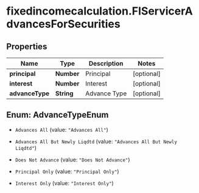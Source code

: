 # fixedincomecalculation.FIServicerAdvancesForSecurities

## Properties

Name | Type | Description | Notes
------------ | ------------- | ------------- | -------------
**principal** | **Number** | Principal | [optional] 
**interest** | **Number** | Interest | [optional] 
**advanceType** | **String** | Advance Type | [optional] 



## Enum: AdvanceTypeEnum


* `Advances All` (value: `"Advances All"`)

* `Advances All But Newly Liqdtd` (value: `"Advances All But Newly Liqdtd"`)

* `Does Not Advance` (value: `"Does Not Advance"`)

* `Principal Only` (value: `"Principal Only"`)

* `Interest Only` (value: `"Interest Only"`)




